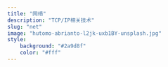 ```yaml
---
title: "网络"
description: "TCP/IP相关技术"
slug: "net"
image: "hutomo-abrianto-l2jk-uxb1BY-unsplash.jpg"
style:
    background: "#2a9d8f"
    color: "#fff"
---
```

